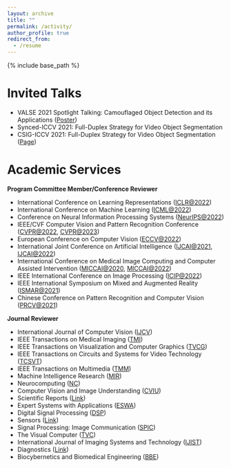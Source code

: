 ```yaml
---
layout: archive
title: ""
permalink: /activity/
author_profile: true
redirect_from:
  - /resume
---
```


{% include base_path %}

Invited Talks
======

* VALSE 2021 Spotlight Talking: Camouflaged Object Detection and its Applications ([Poster](http://valser.org/2021/#/poster))<br>
* Synced-ICCV 2021: Full-Duplex Strategy for Video Object Segmentation <br>
* CSIG-ICCV 2021: Full-Duplex Strategy for Video Object Segmentation ([Page](https://event.baai.ac.cn/event/162#section-one))<br>

Academic Services
======

**Program Committee Member/Conference Reviewer**

* International Conference on Learning Representations ([ICLR@2022](https://iclr.cc/Conferences/2022))<br>
* International Conference on Machine Learning ([ICML@2022](https://icml.cc/Conferences/2022))<br>
* Conference on Neural Information Processing Systems ([NeurIPS@2022](https://nips.cc/Conferences/2022))<br>
* IEEE/CVF Computer Vision and Pattern Recognition Conference ([CVPR@2022](https://cvpr2022.thecvf.com/), [CVPR@2023](https://cvpr2023.thecvf.com/))<br>
* European Conference on Computer Vision ([ECCV@2022](https://eccv2022.ecva.net/))<br>
* International Joint Conference on Artificial Intelligence ([IJCAI@2021](https://ijcai-21.org/), [IJCAI@2022](https://ijcai-22.org/))<br>
* International Conference on Medical Image Computing and Computer Assisted Intervention ([MICCAI@2020](https://miccai2020.org/en/), [MICCAI@2022](https://miccai2022.org/))<br>
* IEEE International Conference on Image Processing ([ICIP@2022](https://2022.ieeeicip.org/))<br>
* IEEE International Symposium on Mixed and Augmented Reality ([ISMAR@2021](https://ismar21.org/))<br>
* Chinese Conference on Pattern Recognition and Computer Vision ([PRCV@2021](http://2021.prcv.cn/))<br>

**Journal Reviewer**
  
* International Journal of Computer Vision ([IJCV](https://www.springer.com/journal/11263/))<br>
* IEEE Transactions on Medical Imaging ([TMI](https://ieeexplore.ieee.org/xpl/RecentIssue.jsp?punumber=42))<br>
* IEEE Transactions on Visualization and Computer Graphics ([TVCG](https://ieeexplore.ieee.org/xpl/RecentIssue.jsp?punumber=2945))<br>
* IEEE Transactions on Circuits and Systems for Video Technology ([TCSVT](https://ieeexplore.ieee.org/xpl/RecentIssue.jsp?punumber=76))<br>
* IEEE Transactions on Multimedia ([TMM](https://ieeexplore.ieee.org/xpl/RecentIssue.jsp?punumber=6046))<br>
* Machine Intelligence Research ([MIR](https://www.springer.com/journal/11633))<br>
* Neurocomputing ([NC](https://www.elsevier.com/journals/neurocomputing/0925-2312))<br>
* Computer Vision and Image Understanding ([CVIU](https://www.sciencedirect.com/journal/computer-vision-and-image-understanding))<br>
* Scientific Reports ([Link](https://www.nature.com/srep/))<br>
* Expert Systems with Applications ([ESWA](https://www.sciencedirect.com/journal/expert-systems-with-applications))<br>
* Digital Signal Processing ([DSP](https://www.sciencedirect.com/journal/digital-signal-processing))<br>
* Sensors ([Link](https://www.mdpi.com/journal/sensors))<br>
* Signal Processing: Image Communication ([SPIC](https://www.sciencedirect.com/journal/signal-processing-image-communication))<br>
* The Visual Computer ([TVC](https://www.springer.com/journal/371/?utm_source=letpub&utm_medium=display&utm_content=mpu&utm_campaign=SRCN_3_ll01_cn_letpuborganic_cs_371))<br>
* International Journal of Imaging Systems and Technology ([IJIST](https://onlinelibrary.wiley.com/journal/10981098))
* Diagnostics ([Link](https://www.mdpi.com/journal/diagnostics))<br>
* Biocybernetics and Biomedical Engineering ([BBE](https://www.journals.elsevier.com/biocybernetics-and-biomedical-engineering))<br>